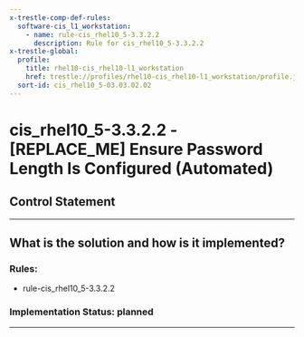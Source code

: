 ```yaml
---
x-trestle-comp-def-rules:
  software-cis_l1_workstation:
    - name: rule-cis_rhel10_5-3.3.2.2
      description: Rule for cis_rhel10_5-3.3.2.2
x-trestle-global:
  profile:
    title: rhel10-cis_rhel10-l1_workstation
    href: trestle://profiles/rhel10-cis_rhel10-l1_workstation/profile.json
  sort-id: cis_rhel10_5-03.03.02.02
---
```


# cis_rhel10_5-3.3.2.2 - \[REPLACE_ME\] Ensure Password Length Is Configured (Automated)

## Control Statement

______________________________________________________________________

## What is the solution and how is it implemented?

<!-- For implementation status enter one of: implemented, partial, planned, alternative, not-applicable -->

<!-- Note that the list of rules under ### Rules: is read-only and changes will not be captured after assembly to JSON -->

<!-- Add control implementation description here for control: cis_rhel10_5-3.3.2.2 -->

### Rules:

  - rule-cis_rhel10_5-3.3.2.2

### Implementation Status: planned

______________________________________________________________________
